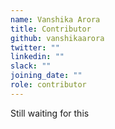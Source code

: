 ```yaml
---
name: Vanshika Arora
title: Contributor
github: vanshikaarora
twitter: ""
linkedin: ""
slack: ""
joining_date: ""
role: contributor
---
```


Still waiting for this
